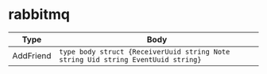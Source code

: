 # rabbitmq

| Type      | Body                                                                                 |
|-----------|--------------------------------------------------------------------------------------|
| AddFriend | ```type body struct {ReceiverUuid string Note string Uid string EventUuid string}``` |